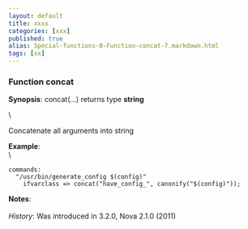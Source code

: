 ```yaml
---
layout: default
title: xxxx
categories: [xxx]
published: true
alias: Special-functions-0-Function-concat-7.markdown.html
tags: [xx]
---
```


### Function concat

**Synopsis**: concat(...) returns type **string**

\

Concatenate all arguments into string

**Example**:\
 \

    commands:
      "/usr/bin/generate_config $(config)"
        ifvarclass => concat("have_config_", canonify("$(config)"));

**Notes**:\
 \
 *History*: Was introduced in 3.2.0, Nova 2.1.0 (2011)
